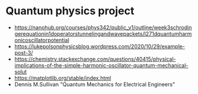 # Quantum physics project

- https://nanohub.org/courses/phys342/public_v1/outline/week3schrodingerequationin1doperatorstunnelingandwavepackets/l271dquantumharmonicoscillatorpotential
- https://lukepolsonphysicsblog.wordpress.com/2020/10/29/example-post-3/
- https://chemistry.stackexchange.com/questions/40415/physical-implications-of-the-simple-harmonic-oscillator-quantum-mechanical-solut
- https://matplotlib.org/stable/index.html
- Dennis M.Sullivan "Quantum Mechanics for Electrical Engineers"